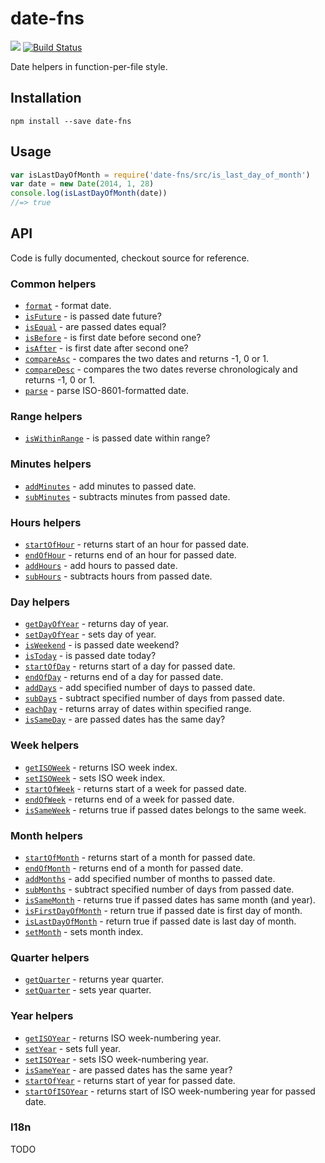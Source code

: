 # date-fns
[![](http://img.shields.io/npm/v/date-fns.svg)](https://www.npmjs.org/package/date-fns)
[![Build Status](https://travis-ci.org/js-fns/date-fns.svg)](https://travis-ci.org/js-fns/date-fns)

Date helpers in function-per-file style.

## Installation

```
npm install --save date-fns
```

## Usage

``` javascript
var isLastDayOfMonth = require('date-fns/src/is_last_day_of_month')
var date = new Date(2014, 1, 28)
console.log(isLastDayOfMonth(date))
//=> true
```

## API

Code is fully documented, checkout source for reference.

### Common helpers

* [`format`](./src/format.js) - format date.
* [`isFuture`](./src/is_future.js) - is passed date future?
* [`isEqual`](./src/is_equal.js) - are passed dates equal?
* [`isBefore`](./src/is_before.js) - is first date before second one?
* [`isAfter`](./src/is_after.js) - is first date after second one?
* [`compareAsc`](./src/compare_asc.js) - compares the two dates and returns -1, 0 or 1.
* [`compareDesc`](./src/compare_desc.js) - compares the two dates reverse chronologicaly and returns -1, 0 or 1.
* [`parse`](./src/parse.js) - parse ISO-8601-formatted date.

### Range helpers

* [`isWithinRange`](./src/is_within_range.js) - is passed date within range?

### Minutes helpers

* [`addMinutes`](./src/add_minutes.js) - add minutes to passed date.
* [`subMinutes`](./src/sub_minutes.js) - subtracts minutes from passed date.

### Hours helpers
* [`startOfHour`](./src/start_of_hour.js) - returns start of an hour for passed date.
* [`endOfHour`](./src/end_of_hour.js) - returns end of an hour for passed date.
* [`addHours`](./src/add_hours.js) - add hours to passed date.
* [`subHours`](./src/sub_hours.js) - subtracts hours from passed date.

### Day helpers

* [`getDayOfYear`](./src/get_day_of_year.js) - returns day of year.
* [`setDayOfYear`](./src/set_day_of_year.js) - sets day of year.
* [`isWeekend`](./src/is_weekend.js) - is passed date weekend?
* [`isToday`](./src/is_today.js) - is passed date today?
* [`startOfDay`](./src/start_of_day.js) - returns start of a day for passed date.
* [`endOfDay`](./src/end_of_day.js) - returns end of a day for passed date.
* [`addDays`](./src/add_days.js) - add specified number of days to passed date.
* [`subDays`](./src/sub_days.js) - subtract specified number of days from passed date.
* [`eachDay`](./src/each_day.js) - returns array of dates within specified range.
* [`isSameDay`](./src/is_same_day.js) - are passed dates has the same day?

### Week helpers

* [`getISOWeek`](./src/get_iso_week.js) - returns ISO week index.
* [`setISOWeek`](./src/set_iso_week.js) - sets ISO week index.
* [`startOfWeek`](./src/start_of_week.js) - returns start of a week for passed date.
* [`endOfWeek`](./src/end_of_week.js) - returns end of a week for passed date.
* [`isSameWeek`](./src/is_same_week.js) - returns true if passed dates belongs to the same week.

### Month helpers

* [`startOfMonth`](./src/start_of_month.js) - returns start of a month for passed date.
* [`endOfMonth`](./src/end_of_month.js) - returns end of a month for passed date.
* [`addMonths`](./src/add_months.js) - add specified number of months to passed date.
* [`subMonths`](./src/sub_months.js) - subtract specified number of days from passed date.
* [`isSameMonth`](./src/is_same_month.js) - returns true if passed dates has same month (and year).
* [`isFirstDayOfMonth`](./src/is_first_day_of_month.js) - return true if passed date is first day of month.
* [`isLastDayOfMonth`](./src/is_last_day_of_month.js) - return true if passed date is last day of month.
* [`setMonth`](./src/set_month.js) - sets month index.

### Quarter helpers

* [`getQuarter`](./src/get_quarter.js) - returns year quarter.
* [`setQuarter`](./src/set_quarter.js) - sets year quarter.

### Year helpers

* [`getISOYear`](./src/get_iso_year.js) - returns ISO week-numbering year.
* [`setYear`](./src/set_year.js) - sets full year.
* [`setISOYear`](./src/set_iso_year.js) - sets ISO week-numbering year.
* [`isSameYear`](./src/is_same_year.js) - are passed dates has the same year?
* [`startOfYear`](./src/start_of_year.js) - returns start of year for passed date.
* [`startOfISOYear`](./src/start_of_iso_year.js) - returns start of ISO week-numbering year for passed date.

### I18n

TODO


